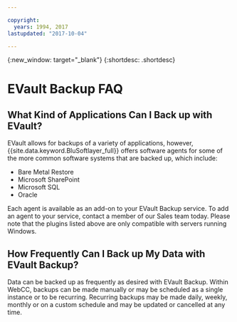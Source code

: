 ```yaml
---

copyright:
  years: 1994, 2017
lastupdated: "2017-10-04"

---
```

{:new_window: target="_blank"}
{:shortdesc: .shortdesc}

# EVault Backup FAQ

## What Kind of Applications Can I Back up with EVault?

EVault allows for backups of a variety of applications, however,  {{site.data.keyword.BluSoftlayer_full}} offers software agents for some of the more common software systems that are backed up, which include:

- Bare Metal Restore
- Microsoft SharePoint
- Microsoft SQL
- Oracle

Each agent is available as an add-on to your EVault Backup service.  To add an agent to your service, contact a member of our Sales team today. Please note that the plugins listed above are only compatible with servers running Windows. 

## How Frequently Can I Back up My Data with EVault Backup?

Data can be backed up as frequently as desired with EVault Backup.  Within WebCC, backups can be made manually or may be scheduled as a single instance or to be recurring.  Recurring backups may be made daily, weekly, monthly or on a custom schedule and may be updated or cancelled at any time.
